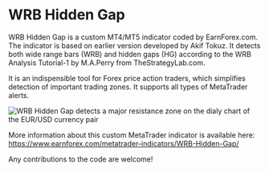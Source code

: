 # WRB Hidden Gap

WRB Hidden Gap is a custom MT4/MT5 indicator coded by EarnForex.com. The indicator is based on earlier version developed by Akif Tokuz. It detects both wide range bars (WRB) and hidden gaps (HG) according to the WRB Analysis Tutorial-1 by M.A.Perry from TheStrategyLab.com.

It is an indispensible tool for Forex price action traders, which simplifies detection of important trading zones. It supports all types of MetaTrader alerts.

![WRB Hidden Gap detects a major resistance zone on the dialy chart of the EUR/USD currency pair](https://github.com/EarnForex/WRB-Hidden-Gap/blob/main/README_Images/wrb-hidden-gap-major-resistance-eurusd)

More information about this custom MetaTrader indicator is available here: https://www.earnforex.com/metatrader-indicators/WRB-Hidden-Gap/

Any contributions to the code are welcome!
